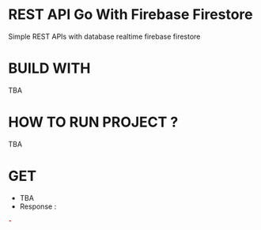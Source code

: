 # REST API Go With Firebase Firestore
Simple REST APIs with database realtime firebase firestore
# BUILD WITH
TBA

# HOW TO RUN PROJECT ?
TBA

# GET
- TBA
- Response :

```json 
-
```

